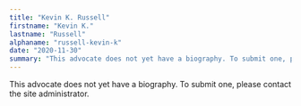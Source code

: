 ```yaml
---
title: "Kevin K. Russell"
firstname: "Kevin K."
lastname: "Russell"
alphaname: "russell-kevin-k"
date: "2020-11-30"
summary: "This advocate does not yet have a biography. To submit one, please contact the site administrator."
---
```

This advocate does not yet have a biography. To submit one, please contact the site administrator.

